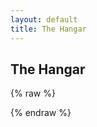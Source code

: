 ```yaml
---
layout: default
title: The Hangar
---
```


<h2>The Hangar</h2>

<!-- First (new) widget: 171544/ -->
<!-- Placed directly below the header, above the other feed -->
{% raw %}
<!-- start feedwind code -->
<script type="text/javascript" src="https://feed.mikle.com/js/fw-loader.js" 
        preloader-text="Loading" 
        data-fw-param="171544/">
</script>
<!-- end feedwind code -->
{% endraw %}


<!-- start feedwind code -->
<script type="text/javascript"
        src="https://feed.mikle.com/js/fw-loader.js"
        preloader-text="Loading"
        data-fw-param="171540/">
</script>
<!-- end feedwind code -->

